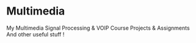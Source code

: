Multimedia
==========

My Multimedia Signal Processing &amp; VOIP Course Projects &amp; Assignments
And other useful stuff !

